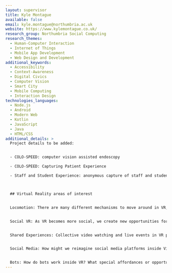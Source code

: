 ```yaml
---
layout: supervisor
title: Kyle Montague
available: false
email: kyle.montague@northumbria.ac.uk
website: https://www.kylemontague.co.uk/
research_group: Northumbria Social Computing
research_themes:
  - Human-Computer Interaction
  - Internet of Things
  - Mobile App Development
  - Web Design and Development
additional_keywords:
  - Accessibility
  - Context-Awareness
  - Digital Civics
  - Computer Vision
  - Smart City
  - Mobile Computing
  - Interaction Design
technologies_languages:
  - Node.js
  - Android
  - Modern Web
  - Kotlin
  - JavaScript
  - Java
  - HTML/CSS
additional_details: >
  Project details to be added:


  - COLO-SPEED: computer vision assisted endoscopy

  - COLO-SPEED: Capturing Patient Experience 

  - Staff and Student Experience: anonymous capture of staff and student experience.



  ## Virtual Reality areas of interest


  Locomotion: There are many different mechanisms to move around in VR, as these environments grow, we need to explore novel forms of movement and teleportation, walking and even visual tricks to move around.


  Social VR: As VR becomes more social, we create new opportunities for interactions with others; however, the current interfaces are predominantly design for single user interactions. What interactions work well with others? How do we democratise conversation and other essentials of working and being together? How do collective gestures work etc.? 


  Shared Experiences: Collective video watching and live events in VR present an interesting design space for social interactions. What aspects of this physical shared experiences can be captured in VR? and what new affordances does VR offer?


  Social Media: How might we reimagine social media platforms inside Virtual Reality. What do the big players look like when reimagined for more immersive spaces – Twitter, LinkedIn, Instagram, TikTok. Does this content look like information spaces or is it much closer to home – friendly collegial café environments.


  Bots: How do bots work inside VR? What special affordances or opportunities in VR can we make use of? What don’t we want to see brought over e.g., customer bots?
---
```

